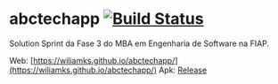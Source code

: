 # abctechapp [![Build Status](https://github.com/wiliamks/abctechapp/actions/workflows/main.yml/badge.svg)](https://github.com/wiliamks/abctechapp/actions/workflows/main.yml)
Solution Sprint da Fase 3 do MBA em Engenharia de Software na FIAP.

Web: [https://wiliamks.github.io/abctechapp/](https://wiliamks.github.io/abctechapp/)
Apk: [Release](https://github.com/wiliamks/abctechapp/releases/latest)

